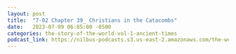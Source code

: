 ```yaml
---
layout: post
title:  "7-02 Chapter 39_ Christians in the Catacombs"
date:   2023-07-09 06:85:00 -0500
categories: the-story-of-the-world-vol-1-ancient-times
podcast_link: https://nilbus-podcasts.s3.us-east-2.amazonaws.com/the-well-trained-mind/The%20Story%20of%20the%20World%20Vol.%201%20Ancient%20Times/7-02%20Chapter%2039_%20Christians%20in%20the%20Catacombs.mp3
---
```

